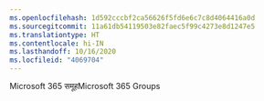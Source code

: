```yaml
---
ms.openlocfilehash: 1d592cccbf2ca56626f5fd6e6c7c8d4064416a0d
ms.sourcegitcommit: 11a61db54119503e82faec5f99c4273e8d1247e5
ms.translationtype: HT
ms.contentlocale: hi-IN
ms.lasthandoff: 10/16/2020
ms.locfileid: "4069704"
---
```

<span data-ttu-id="ae370-101">Microsoft 365 समूह</span><span class="sxs-lookup"><span data-stu-id="ae370-101">Microsoft 365 Groups</span></span>